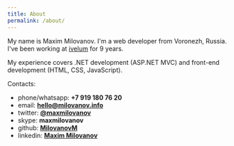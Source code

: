 ```yaml
---
title: About
permalink: /about/
---
```


My name is Maxim Milovanov. I'm a web developer from Voronezh, Russia. I've been working at [ivelum](http://www.ivelum.com/) for 9 years.

My experience covers .NET development (ASP.NET MVC) and front-end development (HTML, CSS, JavaScript).

Contacts:

* phone/whatsapp: **+7 919 180 76 20**
* email: **[hello@milovanov.info](mailto:hello@milovanov.info)**
* twitter: **[@maxmilovanov](https://twitter.com/maxmilovanov)**
* skype: **maxmilovanov**
* github: **[MilovanovM](https://github.com/MilovanovM)**
* linkedin: **[Maxim Milovanov](https://ru.linkedin.com/in/maxim-milovanov-445686117)**
